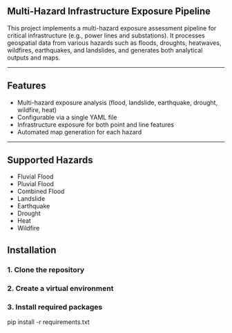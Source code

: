 
## Multi-Hazard Infrastructure Exposure Pipeline

This project implements a multi-hazard exposure assessment pipeline for critical infrastructure (e.g., power lines and substations). It processes geospatial data from various hazards such as floods, droughts, heatwaves, wildfires, earthquakes, and landslides, and generates both analytical outputs and maps.

---

## Features

- Multi-hazard exposure analysis (flood, landslide, earthquake, drought, wildfire, heat)
- Configurable via a single YAML file
- Infrastructure exposure for both point and line features
- Automated map generation for each hazard

---

## Supported Hazards

- Fluvial Flood
- Pluvial Flood
- Combined Flood
- Landslide
- Earthquake
- Drought 
- Heat 
- Wildfire

## Installation
### 1. Clone the repository
### 2. Create a virtual environment
### 3. Install required packages
pip install -r requirements.txt

